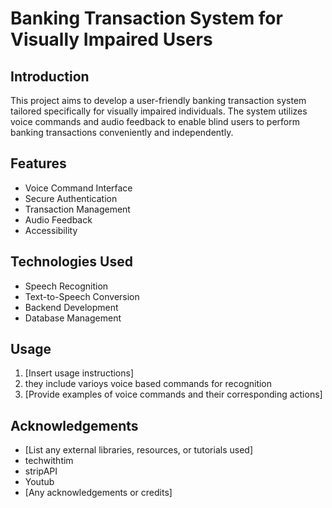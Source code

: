 # Banking Transaction System for Visually Impaired Users

## Introduction
This project aims to develop a user-friendly banking transaction system tailored specifically for visually impaired individuals. 
The system utilizes voice commands and audio feedback to enable blind users to perform banking transactions conveniently and independently.

## Features
- Voice Command Interface
- Secure Authentication
- Transaction Management
- Audio Feedback
- Accessibility

## Technologies Used
- Speech Recognition
- Text-to-Speech Conversion
- Backend Development
- Database Management

## Usage
1. [Insert usage instructions]
2. they include varioys voice based commands for recognition
3. [Provide examples of voice commands and their corresponding actions]


## Acknowledgements
- [List any external libraries, resources, or tutorials used]
- techwithtim
- stripAPI
- Youtub
- [Any acknowledgements or credits]
